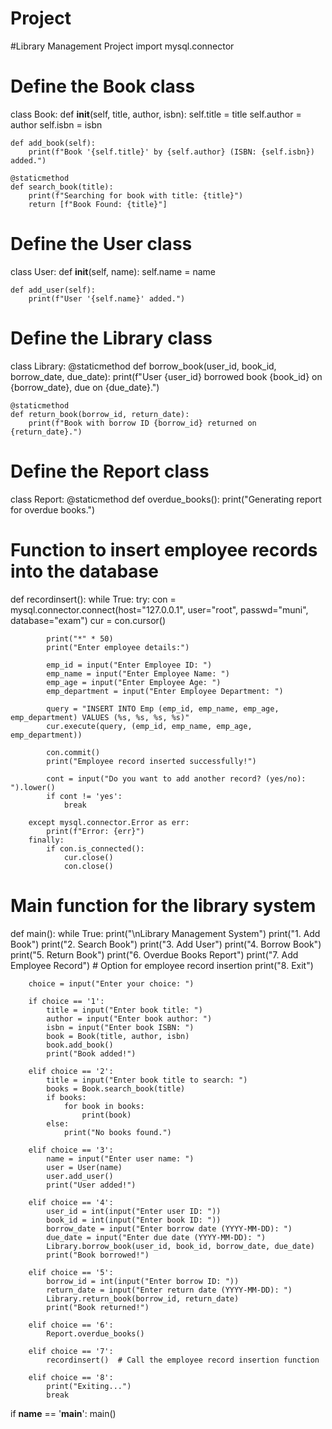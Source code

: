 # Project
#Library Management Project
import mysql.connector

# Define the Book class
class Book:
    def __init__(self, title, author, isbn):
        self.title = title
        self.author = author
        self.isbn = isbn

    def add_book(self):
        print(f"Book '{self.title}' by {self.author} (ISBN: {self.isbn}) added.")

    @staticmethod
    def search_book(title):
        print(f"Searching for book with title: {title}")
        return [f"Book Found: {title}"]

# Define the User class
class User:
    def __init__(self, name):
        self.name = name

    def add_user(self):
        print(f"User '{self.name}' added.")

# Define the Library class
class Library:
    @staticmethod
    def borrow_book(user_id, book_id, borrow_date, due_date):
        print(f"User {user_id} borrowed book {book_id} on {borrow_date}, due on {due_date}.")

    @staticmethod
    def return_book(borrow_id, return_date):
        print(f"Book with borrow ID {borrow_id} returned on {return_date}.")

# Define the Report class
class Report:
    @staticmethod
    def overdue_books():
        print("Generating report for overdue books.")

# Function to insert employee records into the database
def recordinsert():
    while True:
        try:
            con = mysql.connector.connect(host="127.0.0.1",
                                          user="root",
                                          passwd="muni",
                                          database="exam")
            cur = con.cursor()

            print("*" * 50)
            print("Enter employee details:")

            emp_id = input("Enter Employee ID: ")
            emp_name = input("Enter Employee Name: ")
            emp_age = input("Enter Employee Age: ")
            emp_department = input("Enter Employee Department: ")

            query = "INSERT INTO Emp (emp_id, emp_name, emp_age, emp_department) VALUES (%s, %s, %s, %s)"
            cur.execute(query, (emp_id, emp_name, emp_age, emp_department))

            con.commit()
            print("Employee record inserted successfully!")

            cont = input("Do you want to add another record? (yes/no): ").lower()
            if cont != 'yes':
                break

        except mysql.connector.Error as err:
            print(f"Error: {err}")
        finally:
            if con.is_connected():
                cur.close()
                con.close()

# Main function for the library system
def main():
    while True:
        print("\nLibrary Management System")
        print("1. Add Book")
        print("2. Search Book")
        print("3. Add User")
        print("4. Borrow Book")
        print("5. Return Book")
        print("6. Overdue Books Report")
        print("7. Add Employee Record")  # Option for employee record insertion
        print("8. Exit")

        choice = input("Enter your choice: ")

        if choice == '1':
            title = input("Enter book title: ")
            author = input("Enter book author: ")
            isbn = input("Enter book ISBN: ")
            book = Book(title, author, isbn)
            book.add_book()
            print("Book added!")

        elif choice == '2':
            title = input("Enter book title to search: ")
            books = Book.search_book(title)
            if books:
                for book in books:
                    print(book)
            else:
                print("No books found.")

        elif choice == '3':
            name = input("Enter user name: ")
            user = User(name)
            user.add_user()
            print("User added!")

        elif choice == '4':
            user_id = int(input("Enter user ID: "))
            book_id = int(input("Enter book ID: "))
            borrow_date = input("Enter borrow date (YYYY-MM-DD): ")
            due_date = input("Enter due date (YYYY-MM-DD): ")
            Library.borrow_book(user_id, book_id, borrow_date, due_date)
            print("Book borrowed!")

        elif choice == '5':
            borrow_id = int(input("Enter borrow ID: "))
            return_date = input("Enter return date (YYYY-MM-DD): ")
            Library.return_book(borrow_id, return_date)
            print("Book returned!")

        elif choice == '6':
            Report.overdue_books()

        elif choice == '7':
            recordinsert()  # Call the employee record insertion function

        elif choice == '8':
            print("Exiting...")
            break


if __name__ == '__main__':
    main()
